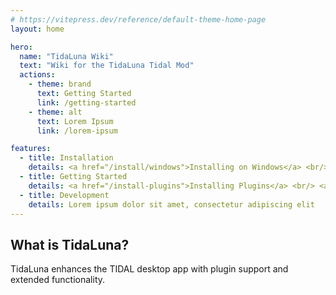 ```yaml
---
# https://vitepress.dev/reference/default-theme-home-page
layout: home

hero:
  name: "TidaLuna Wiki"
  text: "Wiki for the TidaLuna Tidal Mod"
  actions:
    - theme: brand
      text: Getting Started
      link: /getting-started
    - theme: alt
      text: Lorem Ipsum
      link: /lorem-ipsum

features:
  - title: Installation
    details: <a href="/install/windows">Installing on Windows</a> <br/> <a href="/install/linux"> Installing on Linux</a> <br/> <a href="/install/mac">Installing on MacOS</a>
  - title: Getting Started
    details: <a href="/install-plugins">Installing Plugins</a> <br/> <a href="/settings">Luna Settings and Festures</a> <br/> <a href="/plugin-settings">Plugin Setttings</a>
  - title: Development
    details: Lorem ipsum dolor sit amet, consectetur adipiscing elit
---
```


## What is TidaLuna?

TidaLuna enhances the TIDAL desktop app with plugin support and extended functionality.

<Contributors />
